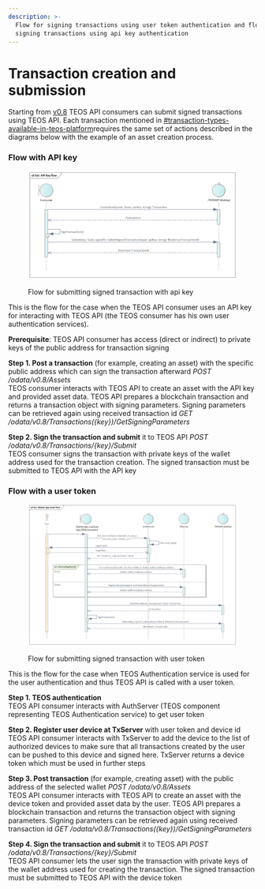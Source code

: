 ```yaml
---
description: >-
  Flow for signing transactions using user token authentication and flow for
  signing transactions using api key authentication
---
```


# Transaction creation and submission

Starting from [v0.8](../changelog/v0.8.md) TEOS API consumers can submit signed transactions using TEOS API. Each transaction mentioned in [#transaction-types-available-in-teos-platform](../using-the-teos-api/concepts/transaction.md#transaction-types-available-in-teos-platform "mention")requires the same set of actions described in the diagrams below with the example of an asset creation process.

### Flow with API key

<figure><img src="../.gitbook/assets/MicrosoftTeams-image (13).png" alt=""><figcaption><p>Flow for submitting signed transaction with api key</p></figcaption></figure>

This is the flow for the case when the TEOS API consumer uses an API key for interacting with TEOS API (the TEOS consumer has his own user authentication services).

**Prerequisite**: TEOS API consumer has access (direct or indirect) to private keys of the public address for transaction signing

**Step 1. Post a transaction** (for example, creating an asset) with the specific public address which can sign the transaction afterward _POST /odata/v0.8/Assets_\
TEOS consumer interacts with TEOS API to create an asset with the API key and provided asset data. TEOS API prepares a blockchain transaction and returns a transaction object with signing parameters. Signing parameters can be retrieved again using received transaction id _GET /odata/v0.8/Transactions({key})/GetSigningParameters_

**Step 2. Sign the transaction and submit** it to TEOS API _POST /odata/v0.8/Transactions/{key}/Submit_\
TEOS consumer signs the transaction with private keys of the wallet address used for the transaction creation. The signed transaction must be submitted to TEOS API with the API key

### Flow with a user token

<figure><img src="../.gitbook/assets/MicrosoftTeams-image (15).png" alt=""><figcaption><p>Flow for submitting signed transaction with user token</p></figcaption></figure>

This is the flow for the case when TEOS Authentication service is used for the user authentication and thus TEOS API is called with a user token.

**Step 1. TEOS authentication**\
TEOS API consumer interacts with AuthServer (TEOS component representing TEOS Authentication service) to get user token

**Step 2. Register user device at TxServer** with user token and device id\
TEOS API consumer interacts with TxServer to add the device to the list of authorized devices to make sure that all transactions created by the user can be pushed to this device and signed here. TxServer returns a device token which must be used in further steps

**Step 3. Post transaction** (for example, creating asset) with the public address of the selected wallet _POST /odata/v0.8/Assets_\
TEOS API consumer interacts with TEOS API to create an asset with the device token and provided asset data by the user. TEOS API prepares a blockchain transaction and returns the transaction object with signing parameters. Signing parameters can be retrieved again using received transaction id _GET /odata/v0.8/Transactions({key})/GetSigningParameters_

**Step 4. Sign the transaction and submit** it to TEOS API _POST /odata/v0.8/Transactions/{key}/Submit_\
TEOS API consumer lets the user sign the transaction with private keys of the wallet address used for creating the transaction. The signed transaction must be submitted to TEOS API with the device token
